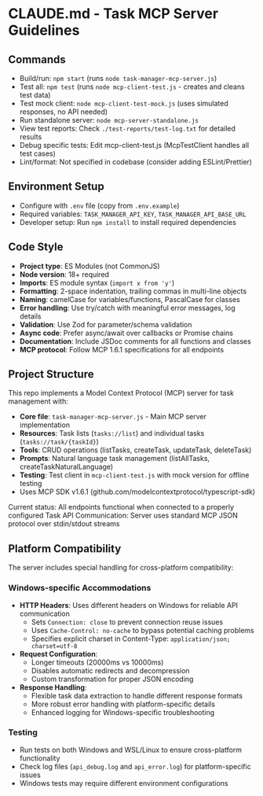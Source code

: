 # CLAUDE.md - Task MCP Server Guidelines

## Commands
- Build/run: `npm start` (runs `node task-manager-mcp-server.js`)
- Test all: `npm test` (runs `node mcp-client-test.js` - creates and cleans test data)
- Test mock client: `node mcp-client-test-mock.js` (uses simulated responses, no API needed)
- Run standalone server: `node mcp-server-standalone.js`
- View test reports: Check `./test-reports/test-log.txt` for detailed results
- Debug specific tests: Edit mcp-client-test.js (McpTestClient handles all test cases)
- Lint/format: Not specified in codebase (consider adding ESLint/Prettier)

## Environment Setup
- Configure with `.env` file (copy from `.env.example`)
- Required variables: `TASK_MANAGER_API_KEY`, `TASK_MANAGER_API_BASE_URL`
- Developer setup: Run `npm install` to install required dependencies

## Code Style
- **Project type**: ES Modules (not CommonJS)
- **Node version**: 18+ required
- **Imports**: ES module syntax (`import x from 'y'`)
- **Formatting**: 2-space indentation, trailing commas in multi-line objects
- **Naming**: camelCase for variables/functions, PascalCase for classes
- **Error handling**: Use try/catch with meaningful error messages, log details
- **Validation**: Use Zod for parameter/schema validation
- **Async code**: Prefer async/await over callbacks or Promise chains
- **Documentation**: Include JSDoc comments for all functions and classes
- **MCP protocol**: Follow MCP 1.6.1 specifications for all endpoints

## Project Structure
This repo implements a Model Context Protocol (MCP) server for task management with:
- **Core file**: `task-manager-mcp-server.js` - Main MCP server implementation
- **Resources**: Task lists (`tasks://list`) and individual tasks (`tasks://task/{taskId}`)
- **Tools**: CRUD operations (listTasks, createTask, updateTask, deleteTask)
- **Prompts**: Natural language task management (listAllTasks, createTaskNaturalLanguage)
- **Testing**: Test client in `mcp-client-test.js` with mock version for offline testing
- Uses MCP SDK v1.6.1 (github.com/modelcontextprotocol/typescript-sdk)

Current status: All endpoints functional when connected to a properly configured Task API
Communication: Server uses standard MCP JSON protocol over stdin/stdout streams

## Platform Compatibility
The server includes special handling for cross-platform compatibility:

### Windows-specific Accommodations
- **HTTP Headers**: Uses different headers on Windows for reliable API communication
  - Sets `Connection: close` to prevent connection reuse issues 
  - Uses `Cache-Control: no-cache` to bypass potential caching problems
  - Specifies explicit charset in Content-Type: `application/json; charset=utf-8`
- **Request Configuration**: 
  - Longer timeouts (20000ms vs 10000ms)
  - Disables automatic redirects and decompression
  - Custom transformation for proper JSON encoding
- **Response Handling**:
  - Flexible task data extraction to handle different response formats
  - More robust error handling with platform-specific details
  - Enhanced logging for Windows-specific troubleshooting

### Testing
- Run tests on both Windows and WSL/Linux to ensure cross-platform functionality
- Check log files (`api_debug.log` and `api_error.log`) for platform-specific issues
- Windows tests may require different environment configurations